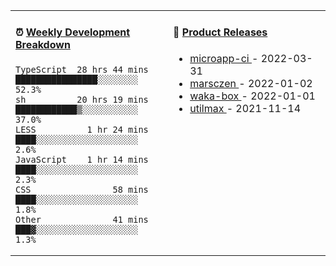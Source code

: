 <table width="800px">
<tr>
<td valign="top" width="50%">

####  ⏰  <a href="https://gist.github.com/marsczen/0c39a3e7b4a372c6cff4a8714271308c" target="_blank">Weekly Development Breakdown</a>

<!-- code_time starts -->

```text
TypeScript  28 hrs 44 mins  ████████████████░░░░░░░░  52.3%
sh          20 hrs 19 mins  ████████████▒░░░░░░░░░░░  37.0%
LESS          1 hr 24 mins  ████░░░░░░░░░░░░░░░░░░░░   2.6%
JavaScript    1 hr 14 mins  ████░░░░░░░░░░░░░░░░░░░░   2.3%
CSS                58 mins  ████░░░░░░░░░░░░░░░░░░░░   1.8%
Other              41 mins  ███▓░░░░░░░░░░░░░░░░░░░░   1.3%
```

<!-- code_time ends -->
</td>
<td valign="top" width="50%">

#### 🌾 <a href="https://github.com/marsczen/marsczen/blob/master/releases.md" target="_blank">Product Releases</a>

<!-- recent_releases starts -->
* <a href='https://github.com/marsczen/microapp-ci/releases/tag/v0.0.2' target='_blank'>microapp-ci </a> - 2022-03-31
* <a href='https://github.com/marsczen/marsczen/releases/tag/v0.0.1' target='_blank'>marsczen </a> - 2022-01-02
* <a href='https://github.com/marsczen/waka-box/releases/tag/v3.0.1' target='_blank'>waka-box </a> - 2022-01-01
* <a href='https://github.com/marsczen/utilmax/releases/tag/v1.0.6' target='_blank'>utilmax </a> - 2021-11-14
<!-- recent_releases ends -->

</td>
</tr>
  </table>
